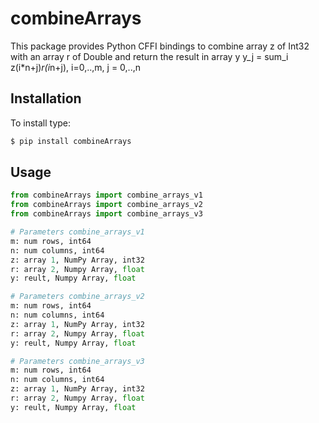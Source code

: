 # combineArrays
This package provides Python CFFI bindings to combine array z of Int32 with an array r of Double and return the result in array y
y_j = sum_i z(i*n+j)*r(i*n+j), i=0,..,m, j = 0,..,n

## Installation
To install type:
```python
$ pip install combineArrays
```
## Usage
```python
from combineArrays import combine_arrays_v1
from combineArrays import combine_arrays_v2
from combineArrays import combine_arrays_v3

# Parameters combine_arrays_v1
m: num rows, int64
n: num columns, int64
z: array 1, NumPy Array, int32
r: array 2, Numpy Array, float
y: reult, Numpy Array, float

# Parameters combine_arrays_v2
m: num rows, int64
n: num columns, int64
z: array 1, NumPy Array, int32
r: array 2, Numpy Array, float
y: reult, Numpy Array, float

# Parameters combine_arrays_v3
m: num rows, int64
n: num columns, int64
z: array 1, NumPy Array, int32
r: array 2, Numpy Array, float
y: reult, Numpy Array, float
```